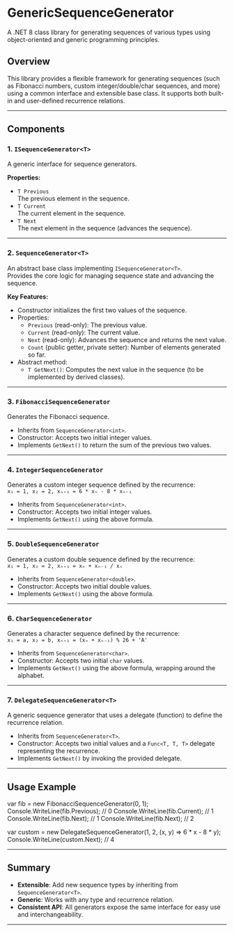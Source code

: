 # GenericSequenceGenerator

A .NET 8 class library for generating sequences of various types using object-oriented and generic programming principles.

## Overview

This library provides a flexible framework for generating sequences (such as Fibonacci numbers, custom integer/double/char sequences, and more) using a common interface and extensible base class. It supports both built-in and user-defined recurrence relations.

---

## Components

### 1. `ISequenceGenerator<T>`

A generic interface for sequence generators.

**Properties:**
- `T Previous`  
  The previous element in the sequence.
- `T Current`  
  The current element in the sequence.
- `T Next`  
  The next element in the sequence (advances the sequence).

---

### 2. `SequenceGenerator<T>`

An abstract base class implementing `ISequenceGenerator<T>`.  
Provides the core logic for managing sequence state and advancing the sequence.

**Key Features:**
- Constructor initializes the first two values of the sequence.
- Properties:
  - `Previous` (read-only): The previous value.
  - `Current` (read-only): The current value.
  - `Next` (read-only): Advances the sequence and returns the next value.
  - `Count` (public getter, private setter): Number of elements generated so far.
- Abstract method:
  - `T GetNext()`: Computes the next value in the sequence (to be implemented by derived classes).

---

### 3. `FibonacciSequenceGenerator`

Generates the Fibonacci sequence.

- Inherits from `SequenceGenerator<int>`.
- Constructor: Accepts two initial integer values.
- Implements `GetNext()` to return the sum of the previous two values.

---

### 4. `IntegerSequenceGenerator`

Generates a custom integer sequence defined by the recurrence:  
`x₁ = 1, x₂ = 2, xₙ₊₁ = 6 * xₙ - 8 * xₙ₋₁`

- Inherits from `SequenceGenerator<int>`.
- Constructor: Accepts two initial integer values.
- Implements `GetNext()` using the above formula.

---

### 5. `DoubleSequenceGenerator`

Generates a custom double sequence defined by the recurrence:  
`x₁ = 1, x₂ = 2, xₙ₊₁ = xₙ + xₙ₋₁ / xₙ`

- Inherits from `SequenceGenerator<double>`.
- Constructor: Accepts two initial double values.
- Implements `GetNext()` using the above formula.

---

### 6. `CharSequenceGenerator`

Generates a character sequence defined by the recurrence:  
`x₁ = a, x₂ = b, xₙ₊₁ = (xₙ + xₙ₋₁) % 26 + 'A'`

- Inherits from `SequenceGenerator<char>`.
- Constructor: Accepts two initial `char` values.
- Implements `GetNext()` using the above formula, wrapping around the alphabet.

---

### 7. `DelegateSequenceGenerator<T>`

A generic sequence generator that uses a delegate (function) to define the recurrence relation.

- Inherits from `SequenceGenerator<T>`.
- Constructor: Accepts two initial values and a `Func<T, T, T>` delegate representing the recurrence.
- Implements `GetNext()` by invoking the provided delegate.

---

## Usage Example

var fib = new FibonacciSequenceGenerator(0, 1);
Console.WriteLine(fib.Previous); // 0
Console.WriteLine(fib.Current);  // 1
Console.WriteLine(fib.Next);     // 1
Console.WriteLine(fib.Next);     // 2

var custom = new DelegateSequenceGenerator<int>(1, 2, (x, y) => 6 * x - 8 * y);
Console.WriteLine(custom.Next);  // 4

---

## Summary

- **Extensible**: Add new sequence types by inheriting from `SequenceGenerator<T>`.
- **Generic**: Works with any type and recurrence relation.
- **Consistent API**: All generators expose the same interface for easy use and interchangeability.

---